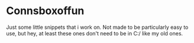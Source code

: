 # Connsboxoffun
Just some little snippets that i work on. Not made to be particularly easy to use, but hey, at least these ones don't need to be in C:/ like my old ones.
